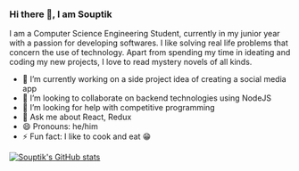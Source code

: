 ### Hi there 👋, I am Souptik

I am a Computer Science Engineering Student, currently in my junior year with a passion for developing softwares. I like solving real life problems that concern the use of technology. Apart from spending my time in ideating and coding my new projects, I love to read mystery novels of all kinds.


- 🔭 I’m currently working on a side project idea of creating a social media app
- 👯 I’m looking to collaborate on backend technologies using NodeJS
- 🤔 I’m looking for help with competitive programming
- 💬 Ask me about React, Redux
- 😄 Pronouns: he/him
- ⚡ Fun fact: I like to cook and eat 😁


[![Souptik's GitHub stats](https://github-readme-stats.vercel.app/api?username=souptik4572)](https://github.com/souptik/github-readme-stats)
